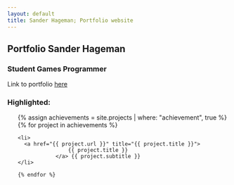 ```yaml
--- 
layout: default 
title: Sander Hageman; Portfolio website
--- 
```

## Portfolio Sander Hageman 
### Student Games Programmer 
Link to portfolio <a href="/portfolio">here</a> 
### Highlighted:
<div class="BestAchievements">
  <ul class="posts">
    {% assign achievements = site.projects | where: "achievement", true %} {% for project in achievements %}

    <li>
      <a href="{{ project.url }}" title="{{ project.title }}">
					{{ project.title }}
				</a> {{ project.subtitle }}
    </li>

    {% endfor %}
  </ul>
</div>